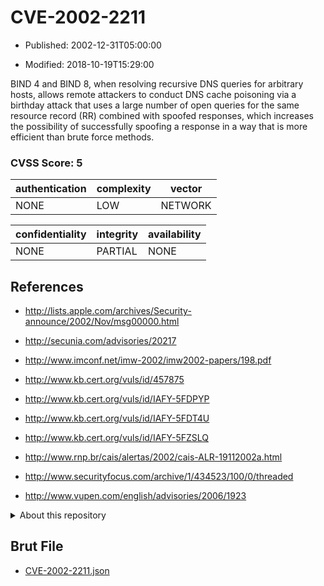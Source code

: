 # CVE-2002-2211

- Published: 2002-12-31T05:00:00

- Modified: 2018-10-19T15:29:00

BIND 4 and BIND 8, when resolving recursive DNS queries for arbitrary hosts, allows remote attackers to conduct DNS cache poisoning via a birthday attack that uses a large number of open queries for the same resource record (RR) combined with spoofed responses, which increases the possibility of successfully spoofing a response in a way that is more efficient than brute force methods.

### CVSS Score: **5**

| authentication | complexity | vector |
| --- | --- | --- |
| NONE | LOW | NETWORK |

| confidentiality | integrity | availability |
| --- | --- | --- |
| NONE | PARTIAL | NONE |

## References

* http://lists.apple.com/archives/Security-announce/2002/Nov/msg00000.html

* http://secunia.com/advisories/20217

* http://www.imconf.net/imw-2002/imw2002-papers/198.pdf

* http://www.kb.cert.org/vuls/id/457875

* http://www.kb.cert.org/vuls/id/IAFY-5FDPYP

* http://www.kb.cert.org/vuls/id/IAFY-5FDT4U

* http://www.kb.cert.org/vuls/id/IAFY-5FZSLQ

* http://www.rnp.br/cais/alertas/2002/cais-ALR-19112002a.html

* http://www.securityfocus.com/archive/1/434523/100/0/threaded

* http://www.vupen.com/english/advisories/2006/1923

<details>
<summary>About this repository</summary> 

  This repository is part of the project [Live Hack CVE](https://github.com/Live-Hack-CVE). Main website can be found [www.live-hack.org](https://www.live-hack.org) 
  
  Made by [Sn0wAlice](https://github.com/Sn0wAlice) for the people that care about security and need to have a feed of the latest CVEs. Hope you enjoy it, don't forget to star the repo and follow me on [Twitter](https://twitter.com/Sn0wAlice) and [Github](https://github.com/Sn0wAlice). And that is my [personnal website](https://www.alice-snow.me/)

  - [Home Page](https://github.com/Live-Hack-CVE)
  - [Framework](https://github.com/Live-Hack-CVE/cve-framework)
  - [CVE database](https://github.com/Live-Hack-CVE/full_database)
  - [Changelog](https://github.com/Live-Hack-CVE/Changelog)
</details>

## Brut File

* [CVE-2002-2211.json](https://raw.githubusercontent.com/Live-Hack-CVE/full_database/main/cves/2002/CVE-2002-2211.json)

